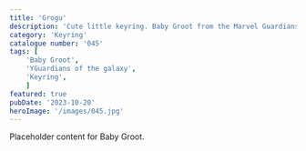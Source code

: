 ```yaml
---
title: 'Grogu'
description: 'Cute little keyring. Baby Groot from the Marvel Guardians of the Galaxy and Avengers movies'
category: 'Keyring'
catalogue number: '045'
tags: [
    'Baby Groot', 
    'YGuardians of the galaxy',
    'Keyring', 
    ]
featured: true
pubDate: '2023-10-20'
heroImage: '/images/045.jpg'
---
```


Placeholder content for Baby Groot.